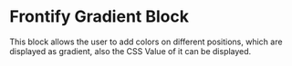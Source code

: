 # Frontify Gradient Block

This block allows the user to add colors on different positions, which are displayed as gradient, also the CSS Value of it can be displayed.

